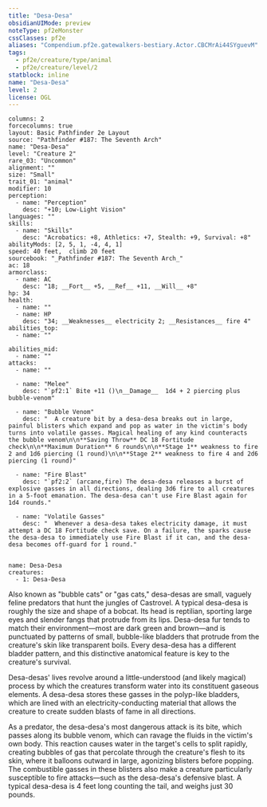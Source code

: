 ```yaml
---
title: "Desa-Desa"
obsidianUIMode: preview
noteType: pf2eMonster
cssClasses: pf2e
aliases: "Compendium.pf2e.gatewalkers-bestiary.Actor.CBCMrAi44SYguevM" 
tags:
  - pf2e/creature/type/animal
  - pf2e/creature/level/2
statblock: inline
name: "Desa-Desa"
level: 2
license: OGL
---
```


```statblock
columns: 2
forcecolumns: true
layout: Basic Pathfinder 2e Layout
source: "Pathfinder #187: The Seventh Arch"
name: "Desa-Desa"
level: "Creature 2"
rare_03: "Uncommon"
alignment: ""
size: "Small"
trait_01: "animal"
modifier: 10
perception:
  - name: "Perception"
    desc: "+10; Low-Light Vision"
languages: ""
skills:
  - name: "Skills"
    desc: "Acrobatics: +8, Athletics: +7, Stealth: +9, Survival: +8"
abilityMods: [2, 5, 1, -4, 4, 1]
speed: 40 feet,  climb 20 feet
sourcebook: "_Pathfinder #187: The Seventh Arch_"
ac: 18
armorclass:
  - name: AC
    desc: "18; __Fort__ +5, __Ref__ +11, __Will__ +8"
hp: 34
health:
  - name: ""
  - name: HP
    desc: "34; __Weaknesses__ electricity 2; __Resistances__ fire 4"
abilities_top:
  - name: ""

abilities_mid:
  - name: ""
attacks:
  - name: ""

  - name: "Melee"
    desc: "`pf2:1` Bite +11 ()\n__Damage__  1d4 + 2 piercing plus bubble-venom"

  - name: "Bubble Venom"
    desc: "  A creature bit by a desa-desa breaks out in large, painful blisters which expand and pop as water in the victim's body turns into volatile gasses. Magical healing of any kind counteracts the bubble venom\n\n**Saving Throw** DC 18 Fortitude check\n\n**Maximum Duration** 6 rounds\n\n**Stage 1** weakness to fire 2 and 1d6 piercing (1 round)\n\n**Stage 2** weakness to fire 4 and 2d6 piercing (1 round)"

  - name: "Fire Blast"
    desc: "`pf2:2` (arcane,fire) The desa-desa releases a burst of explosive gasses in all directions, dealing 3d6 fire to all creatures in a 5-foot emanation. The desa-desa can't use Fire Blast again for 1d4 rounds."

  - name: "Volatile Gasses"
    desc: "  Whenever a desa-desa takes electricity damage, it must attempt a DC 18 Fortitude check save. On a failure, the sparks cause the desa-desa to immediately use Fire Blast if it can, and the desa-desa becomes off-guard for 1 round."
 
```

```encounter-table
name: Desa-Desa
creatures:
  - 1: Desa-Desa
```



Also known as "bubble cats" or "gas cats," desa-desas are small, vaguely feline predators that hunt the jungles of Castrovel. A typical desa-desa is roughly the size and shape of a bobcat. Its head is reptilian, sporting large eyes and slender fangs that protrude from its lips. Desa-desa fur tends to match their environment—most are dark green and brown—and is punctuated by patterns of small, bubble-like bladders that protrude from the creature's skin like transparent boils. Every desa-desa has a different bladder pattern, and this distinctive anatomical feature is key to the creature's survival.

Desa-desas' lives revolve around a little-understood (and likely magical) process by which the creatures transform water into its constituent gaseous elements. A desa-desa stores these gasses in the polyp-like bladders, which are lined with an electricity-conducting material that allows the creature to create sudden blasts of fame in all directions.

As a predator, the desa-desa's most dangerous attack is its bite, which passes along its bubble venom, which can ravage the fluids in the victim's own body. This reaction causes water in the target's cells to split rapidly, creating bubbles of gas that percolate through the creature's flesh to its skin, where it balloons outward in large, agonizing blisters before popping. The combustible gasses in these blisters also make a creature particularly susceptible to fire attacks—such as the desa-desa's defensive blast. A typical desa-desa is 4 feet long counting the tail, and weighs just 30 pounds.
